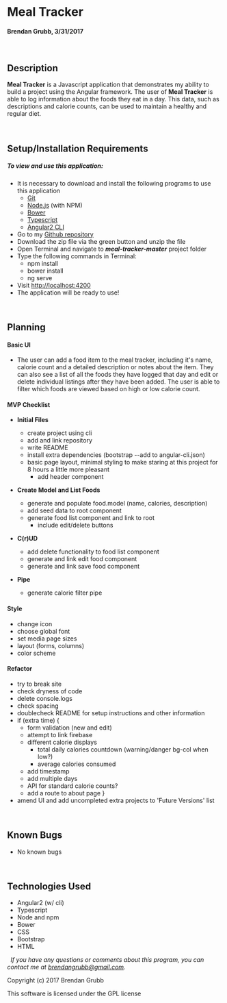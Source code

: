 # **Meal Tracker**
#### Brendan Grubb, 3/31/2017


&nbsp;
## Description
**Meal Tracker** is a Javascript application that demonstrates my ability to build a project using the Angular framework. The user of **Meal Tracker** is able to log information about the foods they eat in a day. This data, such as descriptions and calorie counts, can be used to maintain a healthy and regular diet.


&nbsp;
## Setup/Installation Requirements
##### _To view and use this application:_
* It is necessary to download and install the following programs to use this application
  * [Git](https://git-scm.com/)
  * [Node.js](https://nodejs.org/) (with NPM)
  * [Bower](https://bower.io/)
  * [Typescript](https://www.npmjs.com/package/typescript)
  * [Angular2 CLI](https://github.com/angular/angular-cli)
* Go to my [Github repository](https://github.com/Brendangrubb/meal-tracker)
* Download the zip file via the green button and unzip the file
* Open Terminal and navigate to **_meal-tracker-master_** project folder
* Type the following commands in Terminal:
  * npm install
  * bower install
  * ng serve
* Visit [http://localhost:4200](http://localhost:4200)
* The application will be ready to use!


&nbsp;
## Planning

#### Basic UI
* The user can add a food item to the meal tracker, including it's name, calorie count and a detailed description or notes about the item. They can also see a list of all the foods they have logged that day and edit or delete individual listings after they have been added. The user is able to filter which foods are viewed based on high or low calorie count.

#### MVP Checklist
  * **Initial Files**
    * create project using cli
    * add and link repository
    * write README
    * install extra dependencies  (bootstrap --add to angular-cli.json)
    * basic page layout, minimal styling to make staring at this project for 8 hours a little more pleasant
      * add header component

  * **Create Model and List Foods**
    * generate and populate food.model (name, calories, description)
    * add seed data to root component
    * generate food list component and link to root
      * include edit/delete buttons

  * **C(r)UD**
    * add delete functionality to food list component
    * generate and link edit food component    
    * generate and link save food component

  * **Pipe**
    * generate calorie filter pipe

#### Style
  * change icon
  * choose global font
  * set media page sizes
  * layout (forms, columns)
  * color scheme

#### Refactor
  * try to break site
  * check dryness of code
  * delete console.logs
  * check spacing
  * doublecheck README for setup instructions and other information
  * if (extra time) {
    * form validation (new and edit)
    * attempt to link firebase
    * different calorie displays
      * total daily calories countdown (warning/danger bg-col when low?)
      * average calories consumed
    * add timestamp
    * add multiple days
    * API for standard calorie counts?
    * add a route to about page
  }
  * amend UI and add uncompleted extra projects to 'Future Versions' list


&nbsp;
## Known Bugs
* No known bugs

&nbsp;
## Technologies Used
* Angular2 (w/ cli)
* Typescript
* Node and npm
* Bower
* CSS
* Bootstrap
* HTML

&nbsp;
_If you have any questions or comments about this program, you can contact me at [brendangrubb@gmail.com](mailto:brendangrubb@gmail.com)._

Copyright (c) 2017 Brendan Grubb

This software is licensed under the GPL license
